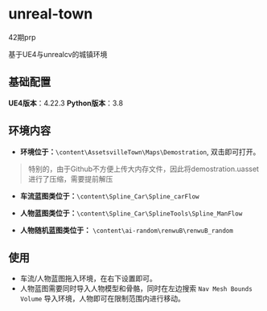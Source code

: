 # unreal-town
42期prp

基于UE4与unrealcv的城镇环境

## 基础配置

**UE4版本**：4.22.3
**Python版本**：3.8

## 环境内容

- **环境位于：**`\content\AssetsvilleTown\Maps\Demostration`, 双击即可打开。

>特别的，由于Github不方便上传大内存文件，因此将demostration.uasset进行了压缩，需要提前解压

- **车流蓝图类位于：**`\content\Spline_Car\Spline_carFlow`

- **人物蓝图类位于：**`\content\Spline_Car\SplineTools\Spline_ManFlow`

- **人物随机蓝图类位于：** `\content\ai-random\renwuB\renwuB_random`

## 使用

- 车流/人物蓝图拖入环境，在右下设置即可。
- 人物蓝图需要同时导入人物模型和骨骼，同时在左边搜索 `Nav Mesh Bounds Volume` 导入环境，人物即可在限制范围内进行移动。